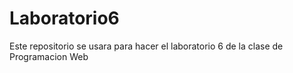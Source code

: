 # Laboratorio6
Este repositorio se usara para hacer el laboratorio 6 de la clase de Programacion Web
